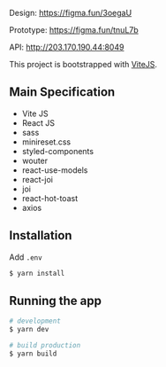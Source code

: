 Design: https://figma.fun/3oegaU

Prototype: https://figma.fun/tnuL7b

API: http://203.170.190.44:8049

This project is bootstrapped with [ViteJS](https://vitejs.dev).

## Main Specification

-   Vite JS
-   React JS
-   sass
-   minireset.css
-   styled-components
-   wouter
-   react-use-models
-   react-joi
-   joi
-   react-hot-toast
-   axios

## Installation

Add `.env`

```bash
$ yarn install
```

## Running the app

```bash
# development
$ yarn dev

# build production
$ yarn build
```
